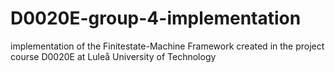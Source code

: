 # D0020E-group-4-implementation
implementation of the Finitestate-Machine Framework created in the project course D0020E at  Luleå University of Technology
